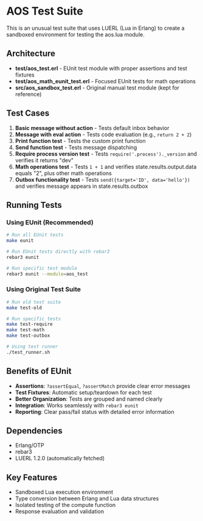 # AOS Test Suite

This is an unusual test suite that uses LUERL (Lua in Erlang) to create a sandboxed environment for testing the aos.lua module.

## Architecture

- **test/aos_test.erl** - EUnit test module with proper assertions and test fixtures
- **test/aos_math_eunit_test.erl** - Focused EUnit tests for math operations
- **src/aos_sandbox_test.erl** - Original manual test module (kept for reference)

## Test Cases

1. **Basic message without action** - Tests default inbox behavior
2. **Message with eval action** - Tests code evaluation (e.g., `return 2 + 2`)
3. **Print function test** - Tests the custom print function
4. **Send function test** - Tests message dispatching
5. **Require process version test** - Tests `require('.process')._version` and verifies it returns "dev"
6. **Math operations test** - Tests `1 + 1` and verifies state.results.output.data equals "2", plus other math operations
7. **Outbox functionality test** - Tests `send({target='ID', data='hello'})` and verifies message appears in state.results.outbox

## Running Tests

### Using EUnit (Recommended)

```bash
# Run all EUnit tests
make eunit

# Run EUnit tests directly with rebar3
rebar3 eunit

# Run specific test module
rebar3 eunit --module=aos_test
```

### Using Original Test Suite

```bash
# Run old test suite
make test-old

# Run specific tests
make test-require
make test-math
make test-outbox

# Using test runner
./test_runner.sh
```

## Benefits of EUnit

- **Assertions**: `?assertEqual`, `?assertMatch` provide clear error messages
- **Test Fixtures**: Automatic setup/teardown for each test
- **Better Organization**: Tests are grouped and named clearly
- **Integration**: Works seamlessly with `rebar3 eunit`
- **Reporting**: Clear pass/fail status with detailed error information

## Dependencies

- Erlang/OTP
- rebar3
- LUERL 1.2.0 (automatically fetched)

## Key Features

- Sandboxed Lua execution environment
- Type conversion between Erlang and Lua data structures
- Isolated testing of the compute function
- Response evaluation and validation